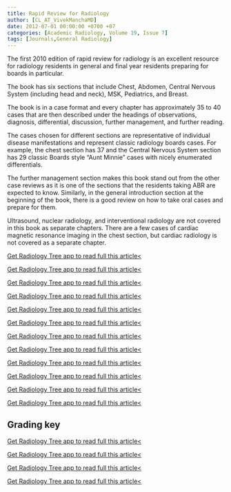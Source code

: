 ```yaml
---
title: Rapid Review for Radiology
author: [CL_AT_VivekManchaMD]
date: 2012-07-01 00:00:00 +0700 +07
categories: [Academic Radiology, Volume 19, Issue 7]
tags: [Journals,General Radiology]
---
```

The first 2010 edition of rapid review for radiology is an excellent resource for radiology residents in general and final year residents preparing for boards in particular.

The book has six sections that include Chest, Abdomen, Central Nervous System (including head and neck), MSK, Pediatrics, and Breast.

The book is in a case format and every chapter has approximately 35 to 40 cases that are then described under the headings of observations, diagnosis, differential, discussion, further management, and further reading.

The cases chosen for different sections are representative of individual disease manifestations and represent classic radiology boards cases. For example, the chest section has 37 and the Central Nervous System section has 29 classic Boards style “Aunt Minnie” cases with nicely enumerated differentials.

The further management section makes this book stand out from the other case reviews as it is one of the sections that the residents taking ABR are expected to know. Similarly, in the general introduction section at the beginning of the book, there is a good review on how to take oral cases and prepare for them.

Ultrasound, nuclear radiology, and interventional radiology are not covered in this book as separate chapters. There are a few cases of cardiac magnetic resonance imaging in the chest section, but cardiac radiology is not covered as a separate chapter.

[Get Radiology Tree app to read full this article<](https://clinicalpub.com/app)

[Get Radiology Tree app to read full this article<](https://clinicalpub.com/app)

[Get Radiology Tree app to read full this article<](https://clinicalpub.com/app)

[Get Radiology Tree app to read full this article<](https://clinicalpub.com/app)

[Get Radiology Tree app to read full this article<](https://clinicalpub.com/app)

[Get Radiology Tree app to read full this article<](https://clinicalpub.com/app)

[Get Radiology Tree app to read full this article<](https://clinicalpub.com/app)

[Get Radiology Tree app to read full this article<](https://clinicalpub.com/app)

[Get Radiology Tree app to read full this article<](https://clinicalpub.com/app)

[Get Radiology Tree app to read full this article<](https://clinicalpub.com/app)

[Get Radiology Tree app to read full this article<](https://clinicalpub.com/app)

[Get Radiology Tree app to read full this article<](https://clinicalpub.com/app)

## Grading key

[Get Radiology Tree app to read full this article<](https://clinicalpub.com/app)

[Get Radiology Tree app to read full this article<](https://clinicalpub.com/app)

[Get Radiology Tree app to read full this article<](https://clinicalpub.com/app)

[Get Radiology Tree app to read full this article<](https://clinicalpub.com/app)